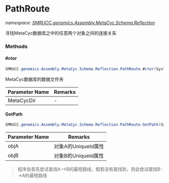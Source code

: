 ﻿# PathRoute
_namespace: [SMRUCC.genomics.Assembly.MetaCyc.Schema.Reflection](./index.md)_

寻找MetaCyc数据库之中的任意两个对象之间的连接关系



### Methods

#### #ctor
```csharp
SMRUCC.genomics.Assembly.MetaCyc.Schema.Reflection.PathRoute.#ctor(System.String)
```
MetaCyc数据库的数据文件夹

|Parameter Name|Remarks|
|--------------|-------|
|MetaCycDir|-|


#### GetPath
```csharp
SMRUCC.genomics.Assembly.MetaCyc.Schema.Reflection.PathRoute.GetPath(System.String,System.String)
```


|Parameter Name|Remarks|
|--------------|-------|
|objA|对象A的UniqueId属性|
|objB|对象B的UniqueId属性|

> 
>  程序会首先尝试查找A-->B的最短路线，假若没有查找到，则会尝试查找B-->A的最短路线
>  


